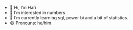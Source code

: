 - 👋 Hi, I’m Hari
- 👀 I’m interested in numbers
- 🌱 I’m currently learning sql, power bi and a bit of statistics.
- 😄 Pronouns: he/him


<!---
Harikrish2796/Harikrish2796 is a ✨ special ✨ repository because its `README.md` (this file) appears on your GitHub profile.
You can click the Preview link to take a look at your changes.
--->
